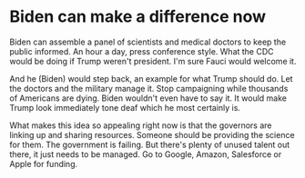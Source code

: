# Biden can make a difference now
Biden can assemble a panel of scientists and medical doctors to keep the public informed. An hour a day, press conference style. What the CDC would be doing if Trump weren't president. I'm sure Fauci would welcome it. 

And he (Biden) would step back, an example for what Trump should do. Let the doctors and the military manage it. Stop campaigning while thousands of Americans are dying. Biden wouldn't even have to say it. It would make Trump look immediately tone deaf which he most certainly is. 

What makes this idea so appealing right now is that the governors are linking up and sharing resources. Someone should be providing the science for them. The government is failing. But there's plenty of unused talent out there, it just needs to be managed. Go to Google, Amazon, Salesforce or Apple for funding. 

